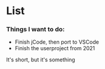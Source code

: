 # List
### Things I want to do:
- Finish jCode, then port to VSCode
- Finish the userproject from 2021

It's short, but it's something
